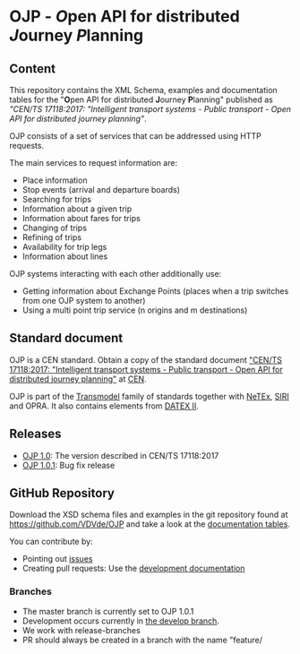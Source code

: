 
# OJP - *O*pen API for distributed *J*ourney *P*lanning

## Content
This repository contains the XML Schema, examples and documentation tables for the "**O**pen API for distributed **J**ourney **P**lanning" published as *"CEN/TS 17118:2017: "Intelligent transport systems - Public transport - Open API for distributed journey planning"*.

OJP consists of a set of services that can be addressed using HTTP requests.

The main services to request information are:
* Place information
* Stop events (arrival and departure boards)
* Searching for trips
* Information about a given trip
* Information about fares for trips
* Changing of trips
* Refining of trips
* Availability for trip legs
* Information about lines

OJP systems interacting with each other additionally use:
* Getting information about Exchange Points (places when a trip switches from one OJP system to another)
* Using a multi point trip service (n origins and m destinations)

## Standard document
OJP is a CEN standard. Obtain a copy of the standard document ["CEN/TS 17118:2017: "Intelligent transport systems - Public transport - Open API for distributed journey planning"](https://standards.cen.eu/dyn/www/f?p=204:110:0::::FSP_PROJECT:62236&cs=1985DBD613F25D179FB65A73B0FDA4DB7) at [CEN](https://www.cen.eu).

OJP is part of the [Transmodel](https://www.transmodel-cen.eu/) family of standards together with [NeTEx](https://netex-cen.eu/), [SIRI](https://www.transmodel-cen.eu/siri-standard/)  and OPRA. It also contains elements from [DATEX II](https://datex2.eu/).

## Releases
* [OJP 1.0](https://github.com/VDVde/OJP/releases/tag/v1.0): The version described in CEN/TS 17118:2017
* [OJP 1.0.1](https://github.com/VDVde/OJP/releases/tag/v1.0.1): Bug fix release

## GitHub Repository

Download the XSD schema files and examples in the git repository found at https://github.com/VDVde/OJP and take a look at the [documentation tables](https://vdvde.github.io/OJP/index.html).

You can contribute by:
* Pointing out [issues](https://github.com/VDVde/OJP/issues)
* Creating pull requests: Use the [development documentation](https://github.com/VDVde/OJP/wiki/WG:-:-Working-with-this-repository)

### Branches
* The master branch is currently set to OJP 1.0.1
* Development occurs currently in [the develop branch](https://github.com/VDVde/OJP/tree/develop).
* We work with release-branches
* PR should always be created in a branch with the name "feature/<title>".

### Wiki
OJP uses the [wiki](https://github.com/VDVde/OJP/wiki) on GitHub for some resources and examples.

### White papers
The [white papers](https://github.com/VDVde/OJP/wiki/Whitepapers-on-OJP) are published in the wiki as well. 

### Other sources
The wiki also contains links to other sources and [implementations](https://github.com/VDVde/OJP/wiki/Implementations-and-Tests).

## Regulatory environment of OJP
The ITS Directive Delegated Regulation for provision of EU-wide multimodal travel information services is the legal framework for travel data access and distributed journey planning in Europe. This initiative will provide the necessary requirements to make EU-wide multimodal travel information services accurate and available across borders. One of the key requirements concerns linking travel information services for distributed journey planning. Upon request, travel information service providers shall provide to another information service provider "routing results" based on static, and where possible, dynamic information. The "routing results" shall be based on:
* the enquirers start and end points of a journey along with the specific time and date of departure or arrival, or both;
* possible travel options along with the specific time and date of departure or arrival, or both, including any possible connections;
* the handover point between travel information services;
* in case of disturbances, alternative possible travel options along with the specific time and date of departure or arrival, or both, and any connections, where available.

The Delegated Regulation recommends that the CEN OPEN API standard for distributed journey planning is used by local, regional and national travel information service providers.
